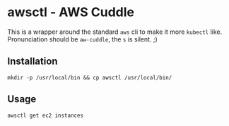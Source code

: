 # awsctl - AWS Cuddle

This is a wrapper around the standard `aws` cli to make it more `kubectl` like.
Pronunciation should be `aw-cuddle`, the `s` is silent. ;)

## Installation

    mkdir -p /usr/local/bin && cp awsctl /usr/local/bin/

## Usage

    awsctl get ec2 instances

